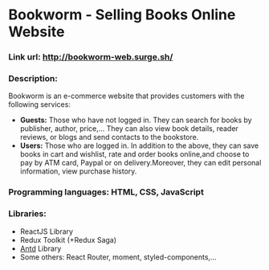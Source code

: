 # Bookworm - Selling Books Online Website

### Link url: http://bookworm-web.surge.sh/

### Description:

Bookworm is an e-commerce website that provides customers with the following services:

- **Guests:** Those who have not logged in. They can search for books by publisher, author, price,... They can also view book details, reader reviews, or blogs and send contacts to the bookstore.
- **Users:** Those who are logged in. In addition to the above, they can save books in cart and wishlist, rate and order books online,and choose to pay by ATM card, Paypal or on delivery.Moreover, they can edit personal information, view purchase history.

### Programming languages: HTML, CSS, JavaScript

### Libraries:

- ReactJS Library
- Redux Toolkit (+Redux Saga)
- [Antd](https://ant.design/) Library
- Some others: React Router, moment, styled-components,...
